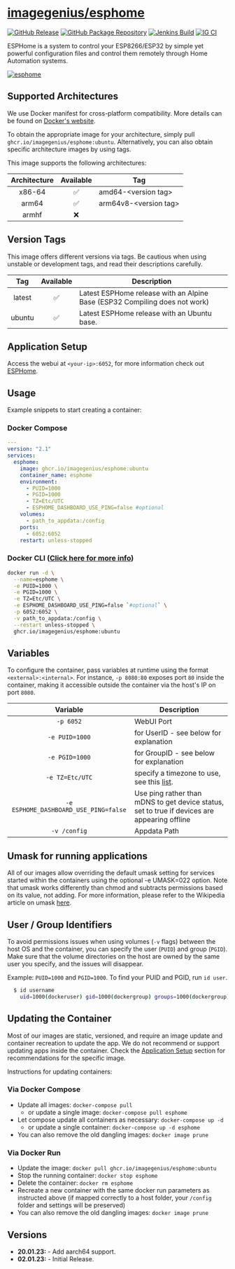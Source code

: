 <!-- DO NOT EDIT THIS FILE MANUALLY  -->

# [imagegenius/esphome](https://github.com/imagegenius/docker-esphome)

[![GitHub Release](https://img.shields.io/github/release/imagegenius/docker-esphome.svg?color=007EC6&labelColor=555555&logoColor=ffffff&style=for-the-badge&logo=github)](https://github.com/imagegenius/docker-esphome/releases)
[![GitHub Package Repository](https://shields.io/badge/GitHub%20Package-blue?logo=github&logoColor=ffffff&style=for-the-badge)](https://github.com/imagegenius/docker-esphome/packages)
[![Jenkins Build](https://img.shields.io/jenkins/build?labelColor=555555&logoColor=ffffff&style=for-the-badge&jobUrl=https%3A%2F%2Fci.imagegenius.io%2Fjob%2FDocker-Pipeline-Builders%2Fjob%2Fdocker-esphome%2Fjob%2Fubuntu%2F&logo=jenkins)](https://ci.imagegenius.io/job/Docker-Pipeline-Builders/job/docker-esphome/job/ubuntu/)
[![IG CI](https://img.shields.io/badge/dynamic/yaml?color=007EC6&labelColor=555555&logoColor=ffffff&style=for-the-badge&label=CI&query=CI&url=https%3A%2F%2Fci-tests.imagegenius.io%2Fesphome%2Flatest-ubuntu%2Fci-status.yml)](https://ci-tests.imagegenius.io/esphome/latest-ubuntu/index.html)

ESPHome is a system to control your ESP8266/ESP32 by simple yet powerful configuration files and control them remotely through Home Automation systems.

[![esphome](https://esphome.io/_static/logo-text.svg)](https://esphome.io/)

## Supported Architectures

We use Docker manifest for cross-platform compatibility. More details can be found on [Docker's website](https://github.com/docker/distribution/blob/master/docs/spec/manifest-v2-2.md#manifest-list).

To obtain the appropriate image for your architecture, simply pull `ghcr.io/imagegenius/esphome:ubuntu`. Alternatively, you can also obtain specific architecture images by using tags.

This image supports the following architectures:

| Architecture | Available | Tag |
| :----: | :----: | ---- |
| x86-64 | ✅ | amd64-\<version tag\> |
| arm64 | ✅ | arm64v8-\<version tag\> |
| armhf | ❌ | |

## Version Tags

This image offers different versions via tags. Be cautious when using unstable or development tags, and read their descriptions carefully.

| Tag | Available | Description |
| :----: | :----: |--- |
| latest | ✅ | Latest ESPHome release with an Alpine Base (ESP32 Compiling does not work) |
| ubuntu | ✅ | Latest ESPHome release with an Ubuntu base. |
## Application Setup

Access the webui at `<your-ip>:6052`, for more information check out [ESPHome](https://esphome.io/).

## Usage

Example snippets to start creating a container:

### Docker Compose

```yaml
---
version: "2.1"
services:
  esphome:
    image: ghcr.io/imagegenius/esphome:ubuntu
    container_name: esphome
    environment:
      - PUID=1000
      - PGID=1000
      - TZ=Etc/UTC
      - ESPHOME_DASHBOARD_USE_PING=false #optional
    volumes:
      - path_to_appdata:/config
    ports:
      - 6052:6052
    restart: unless-stopped
```

### Docker CLI ([Click here for more info](https://docs.docker.com/engine/reference/commandline/cli/))

```bash
docker run -d \
  --name=esphome \
  -e PUID=1000 \
  -e PGID=1000 \
  -e TZ=Etc/UTC \
  -e ESPHOME_DASHBOARD_USE_PING=false `#optional` \
  -p 6052:6052 \
  -v path_to_appdata:/config \
  --restart unless-stopped \
  ghcr.io/imagegenius/esphome:ubuntu

```

## Variables

To configure the container, pass variables at runtime using the format `<external>:<internal>`. For instance, `-p 8080:80` exposes port `80` inside the container, making it accessible outside the container via the host's IP on port `8080`.

| Variable | Description |
| :----: | --- |
| `-p 6052` | WebUI Port |
| `-e PUID=1000` | for UserID - see below for explanation |
| `-e PGID=1000` | for GroupID - see below for explanation |
| `-e TZ=Etc/UTC` | specify a timezone to use, see this [list](https://en.wikipedia.org/wiki/List_of_tz_database_time_zones#List). |
| `-e ESPHOME_DASHBOARD_USE_PING=false` | Use ping rather than mDNS to get device status, set to true if devices are appearing offline |
| `-v /config` | Appdata Path |

## Umask for running applications

All of our images allow overriding the default umask setting for services started within the containers using the optional -e UMASK=022 option. Note that umask works differently than chmod and subtracts permissions based on its value, not adding. For more information, please refer to the Wikipedia article on umask [here](https://en.wikipedia.org/wiki/Umask).

## User / Group Identifiers

To avoid permissions issues when using volumes (`-v` flags) between the host OS and the container, you can specify the user (`PUID`) and group (`PGID`). Make sure that the volume directories on the host are owned by the same user you specify, and the issues will disappear.

Example: `PUID=1000` and `PGID=1000`. To find your PUID and PGID, run `id user`.

```bash
  $ id username
    uid=1000(dockeruser) gid=1000(dockergroup) groups=1000(dockergroup)
```

## Updating the Container

Most of our images are static, versioned, and require an image update and container recreation to update the app. We do not recommend or support updating apps inside the container. Check the [Application Setup](#application-setup) section for recommendations for the specific image.

Instructions for updating containers:

### Via Docker Compose

* Update all images: `docker-compose pull`
  * or update a single image: `docker-compose pull esphome`
* Let compose update all containers as necessary: `docker-compose up -d`
  * or update a single container: `docker-compose up -d esphome`
* You can also remove the old dangling images: `docker image prune`

### Via Docker Run

* Update the image: `docker pull ghcr.io/imagegenius/esphome:ubuntu`
* Stop the running container: `docker stop esphome`
* Delete the container: `docker rm esphome`
* Recreate a new container with the same docker run parameters as instructed above (if mapped correctly to a host folder, your `/config` folder and settings will be preserved)
* You can also remove the old dangling images: `docker image prune`

## Versions

* **20.01.23:** - Add aarch64 support.
* **02.01.23:** - Initial Release.
